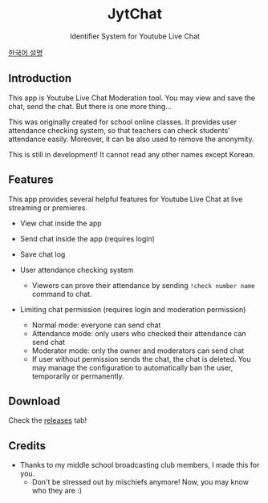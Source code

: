 <h1 align="center">JytChat</h1>
<p align="center">Identifier System for Youtube Live Chat</p>

[한국어 설명](README.kr.md)

## Introduction
This app is Youtube Live Chat Moderation tool. You may view and save the chat, send the chat. But there is one more thing...

This was originally created for school online classes. It provides user attendance checking system, so that teachers can check students' attendance easily. Moreover, it can be also used to remove the anonymity.

This is still in development! It cannot read any other names except Korean.

## Features
This app provides several helpful features for Youtube Live Chat at live streaming or premieres.
* View chat inside the app
* Send chat inside the app (requires login)
* Save chat log


* User attendance checking system
  * Viewers can prove their attendance by sending `!check number name` command to chat.
* Limiting chat permission (requires login and moderation permission)
  * Normal mode: everyone can send chat
  * Attendance mode: only users who checked their attendance can send chat
  * Moderator mode: only the owner and moderators can send chat
  * If user without permission sends the chat, the chat is deleted. You may manage the configuration to automatically ban the user, temporarily or permanently.

## Download
Check the [releases](https://github.com/HURDOO/jytchat/releases) tab!

## Credits
* Thanks to my middle school broadcasting club members, I made this for you.
  * Don't be stressed out by mischiefs anymore! Now, you may know who they are :)